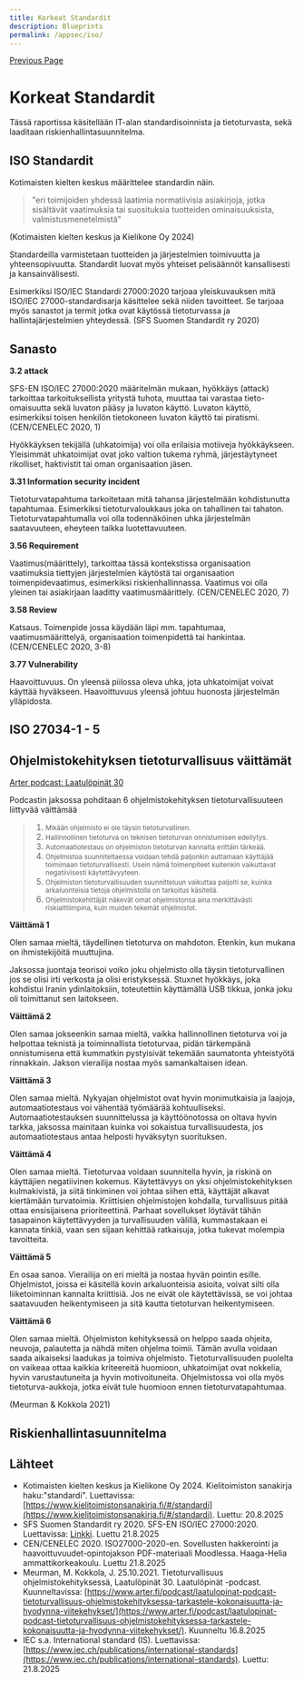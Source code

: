 ```yaml
---
title: Korkeat Standardit
description: Blueprints
permalink: /appsec/iso/
---
```


<a href="/appsec">Previous Page</a>



# Korkeat Standardit

Tässä raportissa käsitellään IT-alan standardisoinnista ja tietoturvasta, sekä laaditaan riskienhallintasuunnitelma.

## ISO Standardit 

Kotimaisten kielten keskus määrittelee standardin näin.

>"eri toimijoiden yhdessä laatimia normatiivisia asiakirjoja, 
>jotka sisältävät vaatimuksia tai suosituksia tuotteiden ominaisuuksista, 
>valmistusmenetelmistä" 

(Kotimaisten kielten keskus ja Kielikone Oy 2024)

Standardeilla varmistetaan tuotteiden ja järjestelmien toimivuutta ja yhteensopivuutta. Standardit luovat myös yhteiset pelisäännöt kansallisesti ja kansainvälisesti.

Esimerkiksi ISO/IEC Standardi 27000:2020 tarjoaa yleiskuvauksen mitä ISO/IEC 27000-standardisarja käsittelee sekä niiden tavoitteet. Se tarjoaa myös sanastot ja termit jotka ovat käytössä tietoturvassa ja hallintajärjestelmien yhteydessä. (SFS Suomen Standardit ry 2020)

## Sanasto

**3.2 attack**

SFS-EN ISO/IEC 27000:2020 määritelmän mukaan, hyökkäys (attack) tarkoittaa tarkoituksellista yritystä tuhota, muuttaa tai varastaa tieto-omaisuutta sekä luvaton pääsy ja luvaton käyttö. Luvaton käyttö, esimerkiksi toisen henkilön tietokoneen luvaton käyttö tai piratismi. (CEN/CENELEC 2020, 1)

Hyökkäyksen tekijällä (uhkatoimija) voi olla erilaisia motiiveja hyökkäykseen.
Yleisimmät uhkatoimijat ovat joko valtion tukema ryhmä, järjestäytyneet rikolliset, haktivistit tai oman organisaation jäsen.

**3.31 Information security incident**

Tietoturvatapahtuma tarkoitetaan mitä tahansa järjestelmään kohdistunutta tapahtumaa. Esimerkiksi tietoturvaloukkaus joka on tahallinen tai tahaton. Tietoturvatapahtumalla voi olla todennäköinen uhka järjestelmän saatavuuteen, eheyteen taikka luotettavuuteen.

**3.56 Requirement**

Vaatimus(määrittely), tarkoittaa tässä kontekstissa organisaation vaatimuksia tiettyjen järjestelmien käytöstä tai organisaation toimenpidevaatimus, esimerkiksi riskienhallinnassa. Vaatimus voi olla yleinen tai asiakirjaan laaditty vaatimusmäärittely. (CEN/CENELEC 2020, 7)

**3.58 Review**

Katsaus. Toimenpide jossa käydään läpi mm. tapahtumaa, vaatimusmäärittelyä, organisaation toimenpidettä tai hankintaa. 
(CEN/CENELEC 2020, 3-8)

**3.77 Vulnerability**

Haavoittuvuus. On yleensä piilossa oleva uhka, jota uhkatoimijat voivat käyttää hyväkseen. Haavoittuvuus yleensä johtuu huonosta järjestelmän ylläpidosta.

##  ISO 27034-1 - 5

## Ohjelmistokehityksen tietoturvallisuus väittämät

[Arter podcast: Laatulöpinät 30](https://www.arter.fi/podcast/laatulopinat-podcast-tietoturvallisuus-ohjelmistokehityksessa-tarkastele-kokonaisuutta-ja-hyodynna-viitekehykset/)

Podcastin jaksossa pohditaan 6 ohjelmistokehityksen tietoturvallisuuteen liittyvää väittämää

>1. <small>Mikään ohjelmisto ei ole täysin tietoturvallinen.</small>
>2. <small>Hallinnollinen tietoturva on teknisen tietoturvan onnistumisen edellytys.</small>
>3. <small>Automaatiotestaus on ohjelmiston tietoturvan kannalta erittäin tärkeää.</small>
>4. <small>Ohjelmistoa suunniteltaessa voidaan tehdä paljonkin auttamaan käyttäjää toimimaan tietoturvallisesti. Usein nämä toimenpiteet kuitenkin vaikuttavat negatiivisesti käytettävyyteen.</small>
>5. <small>Ohjelmiston tietoturvallisuuden suunnitteluun vaikuttaa paljolti se, kuinka arkaluonteisia tietoja ohjelmistolla on tarkoitus käsitellä.</small>
>6. <small>Ohjelmistokehittäjät näkevät omat ohjelmistonsa aina merkittävästi riskialttiimpina, kuin muiden tekemät ohjelmistot.</small>


**Väittämä 1**

Olen samaa mieltä, täydellinen tietoturva on mahdoton. 
Etenkin, kun mukana on ihmistekijöitä muuttujina.

Jaksossa juontaja teorisoi voiko joku ohjelmisto olla täysin tietoturvallinen jos se olisi irti verkosta ja olisi eristyksessä. 
Stuxnet hyökkäys, joka kohdistui Iranin ydinlaitoksiin, toteutettiin käyttämällä USB tikkua, jonka joku oli toimittanut sen laitokseen.

**Väittämä 2**

Olen samaa jokseenkin samaa mieltä, vaikka hallinnollinen tietoturva voi ja helpottaa teknistä ja toiminnallista tietoturvaa, pidän tärkempänä onnistumisena että kummatkin pystyisivät tekemään saumatonta yhteistyötä rinnakkain. Jakson vierailija nostaa myös samankaltaisen idean.

**Väittämä 3**

Olen samaa mieltä. Nykyajan ohjelmistot ovat hyvin monimutkaisia ja laajoja, automaatiotestaus voi vähentää työmäärää kohtuulliseksi. Automaatiotestauksen suunnittelussa ja käyttöönotossa on oltava hyvin tarkka, jaksossa mainitaan kuinka voi sokaistua turvallisuudesta, jos automaatiotestaus antaa helposti hyväksytyn suorituksen.

**Väittämä 4**

Olen samaa mieltä. Tietoturvaa voidaan suunnitella hyvin, ja riskinä on käyttäjien negatiivinen kokemus. Käytettävyys on yksi ohjelmistokehityksen kulmakivistä, ja siitä tinkiminen voi johtaa siihen että, käyttäjät alkavat kiertämään turvatoimia. Kriittisien ohjelmistojen kohdalla, turvallisuus pitää ottaa ensisijaisena prioriteettinä. Parhaat sovellukset löytävät tähän tasapainon käytettävyyden ja turvallisuuden välillä, kummastakaan ei kannata tinkiä, vaan sen sijaan kehittää ratkaisuja, jotka tukevat molempia tavoitteita.

**Väittämä 5**

En osaa sanoa. Vierailija on eri mieltä ja nostaa hyvän pointin esille. Ohjelmistot, joissa ei käsitellä kovin arkaluonteisia asioita, voivat silti olla liiketoiminnan kannalta kriittisiä. Jos ne eivät ole käytettävissä, se voi johtaa saatavuuden heikentymiseen ja sitä kautta tietoturvan heikentymiseen.

**Väittämä 6**

Olen samaa mieltä. Ohjelmiston kehityksessä on helppo saada ohjeita, neuvoja, palautetta ja nähdä miten ohjelma toimii. Tämän avulla voidaan saada aikaiseksi laadukas ja toimiva ohjelmisto. Tietoturvallisuuden puolelta on vaikeaa ottaa kaikkia kriteereitä huomioon, uhkatoimijat ovat nokkelia, hyvin varustautuneita ja hyvin motivoituneita. Ohjelmistossa voi olla myös tietoturva-aukkoja, jotka eivät tule huomioon ennen tietoturvatapahtumaa.

(Meurman & Kokkola 2021)

## Riskienhallintasuunnitelma

## Lähteet
- Kotimaisten kielten keskus ja Kielikone Oy 2024. Kielitoimiston sanakirja haku:"standardi". Luettavissa: [https://www.kielitoimistonsanakirja.fi/#/standardi](https://www.kielitoimistonsanakirja.fi/#/standardi). Luettu: 20.8.2025
- SFS Suomen Standardit ry 2020. SFS-EN ISO/IEC 27000:2020. Luettavissa: [Linkki](https://sales.sfs.fi/fi/index/tuotteet/SFS/CENISO/ID2/2/914943.html.stx#:~:text=T%C3%A4ss%C3%A4%20asiakirjassa%20esitet%C3%A4%C3%A4n%20tietoturvallisuuden%20hallintaj%C3%A4rjestelmien%20yleiskuvaus.%20Siin%C3%A4,voivat%20soveltaa%20kaikentyyppiset%20ja%20-kokoiset%20organisaatiot%20esim.). Luettu 21.8.2025
- CEN/CENELEC 2020. ISO27000-2020-en. Sovellusten hakkerointi ja haavoittuvuudet-opintojakson PDF-materiaali Moodlessa. Haaga-Helia ammattikorkeakoulu. Luettu 21.8.2025
- Meurman, M. Kokkola, J. 25.10.2021. Tietoturvallisuus ohjelmistokehityksessä,  Laatulöpinät 30. Laatulöpinät -podcast. Kuunneltavissa: [https://www.arter.fi/podcast/laatulopinat-podcast-tietoturvallisuus-ohjelmistokehityksessa-tarkastele-kokonaisuutta-ja-hyodynna-viitekehykset/](https://www.arter.fi/podcast/laatulopinat-podcast-tietoturvallisuus-ohjelmistokehityksessa-tarkastele-kokonaisuutta-ja-hyodynna-viitekehykset/). Kuunneltu 16.8.2025
- IEC s.a. International standard (IS). Luettavissa: [https://www.iec.ch/publications/international-standards](https://www.iec.ch/publications/international-standards). Luettu: 21.8.2025

